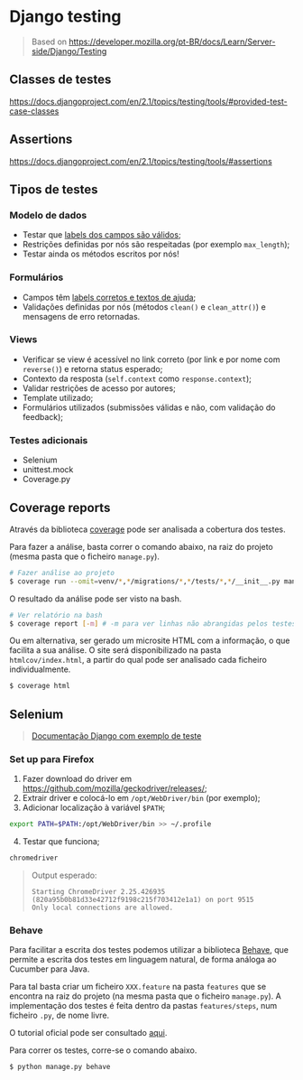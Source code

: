 # Django testing

> Based on https://developer.mozilla.org/pt-BR/docs/Learn/Server-side/Django/Testing



## Classes de testes

https://docs.djangoproject.com/en/2.1/topics/testing/tools/#provided-test-case-classes



## Assertions

https://docs.djangoproject.com/en/2.1/topics/testing/tools/#assertions



## Tipos de testes



### Modelo de dados

- Testar que <u>labels dos campos são válidos</u>;
- Restrições definidas por nós são respeitadas (por exemplo `max_length`);
- Testar ainda os métodos escritos por nós!



### Formulários

- Campos têm <u>labels corretos e textos de ajuda</u>;
- Validações definidas por nós (métodos `clean()` e `clean_attr()`) e mensagens de erro retornadas.



### Views

- Verificar se view é acessível no link correto (por link e por nome com `reverse()`) e retorna status esperado;
- Contexto da resposta (`self.context` como `response.context`);
- Validar restrições de acesso por autores;
- Template utilizado;
- Formulários utilizados (submissões válidas e não, com validação do feedback);



### Testes adicionais 

- Selenium
- unittest.mock
- Coverage.py





## Coverage reports

Através da biblioteca [coverage](https://coverage.readthedocs.io/en/latest/) pode ser analisada a cobertura dos testes.

Para fazer a análise, basta correr o comando abaixo, na raiz do projeto (mesma pasta que o ficheiro `manage.py`).

```bash
# Fazer análise ao projeto
$ coverage run --omit=venv/*,*/migrations/*,*/tests/*,*/__init__.py manage.py test --verbosity 2
```

O resultado da análise pode ser visto na bash.

```bash
# Ver relatório na bash
$ coverage report [-m] # -m para ver linhas não abrangidas pelos testes
```

Ou em alternativa, ser gerado um microsite HTML com a informação, o que facilita a sua análise. O site será disponibilizado na pasta `htmlcov/index.html`, a partir do qual pode ser analisado cada ficheiro individualmente.

```bash
$ coverage html
```



## Selenium

> [Documentação Django com exemplo de teste](https://docs.djangoproject.com/en/3.2/topics/testing/tools/#django.test.LiveServerTestCase)

### Set up para Firefox

1. Fazer download do driver em https://github.com/mozilla/geckodriver/releases/;
2. Extrair driver e colocá-lo em `/opt/WebDriver/bin` (por exemplo);
3. Adicionar localização à variável `$PATH`;

```bash
export PATH=$PATH:/opt/WebDriver/bin >> ~/.profile
```

4. Testar que funciona;

```bash
chromedriver
```

> Output esperado:
>
> ```text
> Starting ChromeDriver 2.25.426935 (820a95b0b81d33e42712f9198c215f703412e1a1) on port 9515
> Only local connections are allowed.
> ```



### Behave

Para facilitar a escrita dos testes podemos utilizar a biblioteca [Behave](https://behave.readthedocs.io/en/stable/index.html), que permite a escrita dos testes em linguagem natural, de forma análoga ao Cucumber para Java.

Para tal basta criar um ficheiro `XXX.feature` na pasta `features` que se encontra na raiz do projeto (na mesma pasta que o ficheiro `manage.py`). A implementação dos testes é feita dentro da pastas `features/steps`, num ficheiro `.py`, de nome livre.

O tutorial oficial pode ser consultado [aqui](https://behave.readthedocs.io/en/stable/tutorial.html).

Para correr os testes, corre-se o comando abaixo.

```bash
$ python manage.py behave
```

